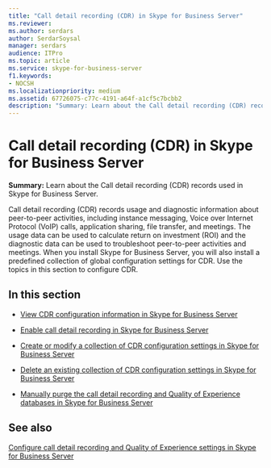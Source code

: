 ```yaml
---
title: "Call detail recording (CDR) in Skype for Business Server"
ms.reviewer: 
ms.author: serdars
author: SerdarSoysal
manager: serdars
audience: ITPro
ms.topic: article
ms.service: skype-for-business-server
f1.keywords:
- NOCSH
ms.localizationpriority: medium
ms.assetid: 67726075-c77c-4191-a64f-a1cf5c7bcbb2
description: "Summary: Learn about the Call detail recording (CDR) records used in Skype for Business Server."
---
```


# Call detail recording (CDR) in Skype for Business Server
 
**Summary:** Learn about the Call detail recording (CDR) records used in Skype for Business Server.
  
Call detail recording (CDR) records usage and diagnostic information about peer-to-peer activities, including instance messaging, Voice over Internet Protocol (VoIP) calls, application sharing, file transfer, and meetings. The usage data can be used to calculate return on investment (ROI) and the diagnostic data can be used to troubleshoot peer-to-peer activities and meetings. When you install Skype for Business Server, you will also install a predefined collection of global configuration settings for CDR. Use the topics in this section to configure CDR.
  
## In this section

- [View CDR configuration information in Skype for Business Server](view-configuration-information.md)
    
- [Enable call detail recording in Skype for Business Server](enable-cdr.md)
    
- [Create or modify a collection of CDR configuration settings in Skype for Business Server](create-or-modify-a-collection-of-settings.md)
    
- [Delete an existing collection of CDR configuration settings in Skype for Business Server](delete-configuration-settings.md)
    
- [Manually purge the call detail recording and Quality of Experience databases in Skype for Business Server](../../deploy/deploy-monitoring/purgecall-detail-recording-and-qoe.md)
    
## See also

[Configure call detail recording and Quality of Experience settings in Skype for Business Server](../../deploy/deploy-monitoring/call-detail-recording-and-qoe.md)
